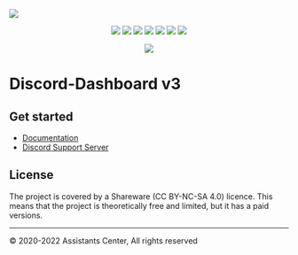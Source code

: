 <img src="https://cdn.assistantscenter.com/kxlrosdn">

<p align="center"><img src="https://img.shields.io/npm/v/discord-dashboard"> <img src="https://img.shields.io/github/repo-size/breftejk/Discord.js-Web-Dashboard"> <img src="https://img.shields.io/badge/License-CC%20BY--NC--SA%204.0-green.svg"> <img src="https://img.shields.io/github/contributors/breftejk/Discord.js-Web-Dashboard?color=green"> <img src="https://img.shields.io/badge/node.js-16.6.0+-blue"> <img src="https://img.shields.io/github/package-json/dependency-version/breftejk/Discord.js-Web-Dashboard/discord.js"> <img src="https://img.shields.io/github/package-json/dependency-version/breftejk/Discord.js-Web-Dashboard/express"> </p>

<p align="center">
<img src="https://img.shields.io/npm/dt/discord-dashboard?style=for-the-badge">
</p>

# Discord-Dashboard v3


## Get started

- [Documentation](https://docs.assistantscenter.com/discord-dashboard/v3/)
- [Discord Support Server](https://discord.gg/Nkc8MWxHRD)

## License

The project is covered by a Shareware (CC BY-NC-SA 4.0) licence. This means that the project is theoretically free and limited, but it has a paid versions.

<hr/>

© 2020-2022 Assistants Center, All rights reserved
